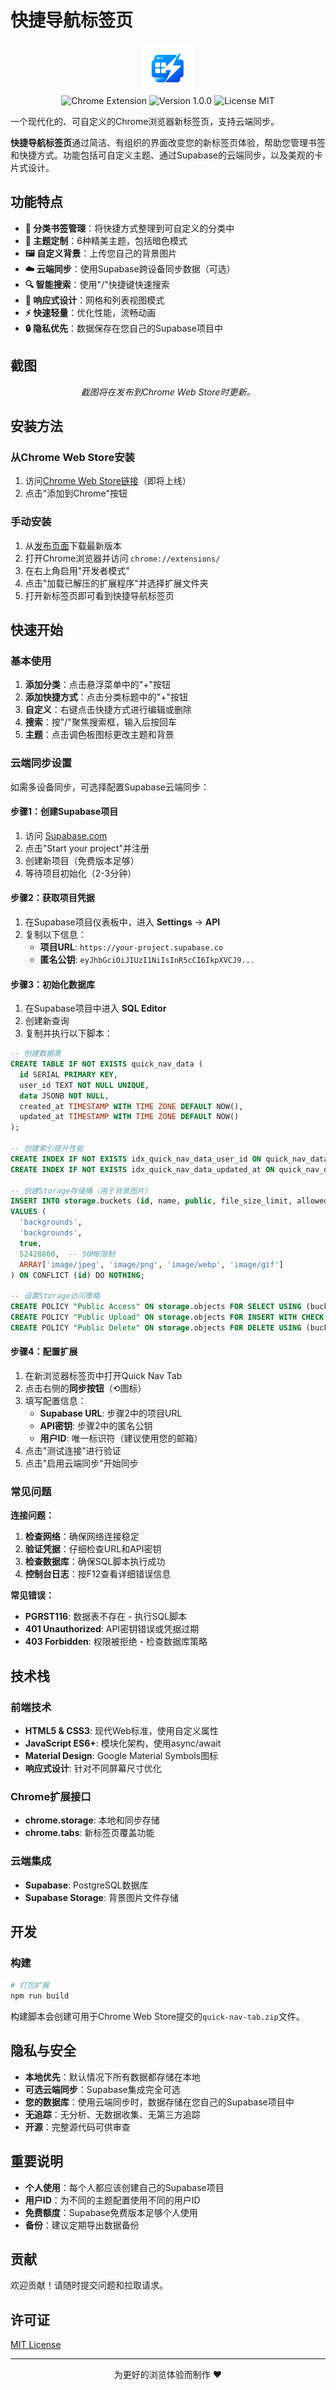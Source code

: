 # 快捷导航标签页

<div align="center">
  <img src="icons/icon128.png" alt="Quick Nav Tab Logo" width="80">
  <br>
  <img src="https://img.shields.io/badge/Chrome-Extension-green" alt="Chrome Extension">
  <img src="https://img.shields.io/badge/Version-1.0.0-blue" alt="Version 1.0.0">
  <img src="https://img.shields.io/badge/License-MIT-yellow" alt="License MIT">
</div>

一个现代化的、可自定义的Chrome浏览器新标签页，支持云端同步。

**快捷导航标签页**通过简洁、有组织的界面改变您的新标签页体验，帮助您管理书签和快捷方式。功能包括可自定义主题、通过Supabase的云端同步，以及美观的卡片式设计。

## 功能特点

- **📁 分类书签管理**：将快捷方式整理到可自定义的分类中
- **🎨 主题定制**：6种精美主题，包括暗色模式
- **🖼️ 自定义背景**：上传您自己的背景图片
- **☁️ 云端同步**：使用Supabase跨设备同步数据（可选）
- **🔍 智能搜索**：使用"/"快捷键快速搜索
- **📱 响应式设计**：网格和列表视图模式
- **⚡ 快速轻量**：优化性能，流畅动画
- **🔒 隐私优先**：数据保存在您自己的Supabase项目中

## 截图

<div align="center">
  <p><i>截图将在发布到Chrome Web Store时更新。</i></p>
</div>

## 安装方法

### 从Chrome Web Store安装

1. 访问[Chrome Web Store链接](#)（即将上线）
2. 点击"添加到Chrome"按钮

### 手动安装

1. 从[发布页面](../../releases)下载最新版本
2. 打开Chrome浏览器并访问 `chrome://extensions/`
3. 在右上角启用"开发者模式"
4. 点击"加载已解压的扩展程序"并选择扩展文件夹
5. 打开新标签页即可看到快捷导航标签页

## 快速开始

### 基本使用

1. **添加分类**：点击悬浮菜单中的"+"按钮
2. **添加快捷方式**：点击分类标题中的"+"按钮
3. **自定义**：右键点击快捷方式进行编辑或删除
4. **搜索**：按"/"聚焦搜索框，输入后按回车
5. **主题**：点击调色板图标更改主题和背景

### 云端同步设置

如需多设备同步，可选择配置Supabase云端同步：

#### 步骤1：创建Supabase项目

1. 访问 [Supabase.com](https://supabase.com)
2. 点击"Start your project"并注册
3. 创建新项目（免费版本足够）
4. 等待项目初始化（2-3分钟）

#### 步骤2：获取项目凭据

1. 在Supabase项目仪表板中，进入 **Settings** → **API**
2. 复制以下信息：
   - **项目URL**: `https://your-project.supabase.co`
   - **匿名公钥**: `eyJhbGciOiJIUzI1NiIsInR5cCI6IkpXVCJ9...`

#### 步骤3：初始化数据库

1. 在Supabase项目中进入 **SQL Editor**
2. 创建新查询
3. 复制并执行以下脚本：

```sql
-- 创建数据表
CREATE TABLE IF NOT EXISTS quick_nav_data (
  id SERIAL PRIMARY KEY,
  user_id TEXT NOT NULL UNIQUE,
  data JSONB NOT NULL,
  created_at TIMESTAMP WITH TIME ZONE DEFAULT NOW(),
  updated_at TIMESTAMP WITH TIME ZONE DEFAULT NOW()
);

-- 创建索引提升性能
CREATE INDEX IF NOT EXISTS idx_quick_nav_data_user_id ON quick_nav_data(user_id);
CREATE INDEX IF NOT EXISTS idx_quick_nav_data_updated_at ON quick_nav_data(updated_at);

-- 创建Storage存储桶（用于背景图片）
INSERT INTO storage.buckets (id, name, public, file_size_limit, allowed_mime_types)
VALUES (
  'backgrounds',
  'backgrounds',
  true,
  52428800,  -- 50MB限制
  ARRAY['image/jpeg', 'image/png', 'image/webp', 'image/gif']
) ON CONFLICT (id) DO NOTHING;

-- 设置Storage访问策略
CREATE POLICY "Public Access" ON storage.objects FOR SELECT USING (bucket_id = 'backgrounds');
CREATE POLICY "Public Upload" ON storage.objects FOR INSERT WITH CHECK (bucket_id = 'backgrounds');
CREATE POLICY "Public Delete" ON storage.objects FOR DELETE USING (bucket_id = 'backgrounds');
```

#### 步骤4：配置扩展

1. 在新浏览器标签页中打开Quick Nav Tab
2. 点击右侧的**同步按钮**（⟲图标）
3. 填写配置信息：
   - **Supabase URL**: 步骤2中的项目URL
   - **API密钥**: 步骤2中的匿名公钥
   - **用户ID**: 唯一标识符（建议使用您的邮箱）
4. 点击"测试连接"进行验证
5. 点击"启用云端同步"开始同步

### 常见问题

**连接问题：**
1. **检查网络**：确保网络连接稳定
2. **验证凭据**：仔细检查URL和API密钥
3. **检查数据库**：确保SQL脚本执行成功
4. **控制台日志**：按F12查看详细错误信息

**常见错误：**
- **PGRST116**: 数据表不存在 - 执行SQL脚本
- **401 Unauthorized**: API密钥错误或凭据过期
- **403 Forbidden**: 权限被拒绝 - 检查数据库策略

## 技术栈

### 前端技术
- **HTML5 & CSS3**: 现代Web标准，使用自定义属性
- **JavaScript ES6+**: 模块化架构，使用async/await
- **Material Design**: Google Material Symbols图标
- **响应式设计**: 针对不同屏幕尺寸优化

### Chrome扩展接口
- **chrome.storage**: 本地和同步存储
- **chrome.tabs**: 新标签页覆盖功能

### 云端集成
- **Supabase**: PostgreSQL数据库
- **Supabase Storage**: 背景图片文件存储

## 开发

### 构建

```bash
# 打包扩展
npm run build
```

构建脚本会创建可用于Chrome Web Store提交的`quick-nav-tab.zip`文件。

## 隐私与安全

- **本地优先**：默认情况下所有数据都存储在本地
- **可选云端同步**：Supabase集成完全可选
- **您的数据库**：使用云端同步时，数据存储在您自己的Supabase项目中
- **无追踪**：无分析、无数据收集、无第三方追踪
- **开源**：完整源代码可供审查

## 重要说明

- **个人使用**：每个人都应该创建自己的Supabase项目
- **用户ID**：为不同的主题配置使用不同的用户ID
- **免费额度**：Supabase免费版本足够个人使用
- **备份**：建议定期导出数据备份

## 贡献

欢迎贡献！请随时提交问题和拉取请求。

## 许可证

[MIT License](LICENSE)

---

<div align="center">
  <p>为更好的浏览体验而制作 ❤️</p>
</div>